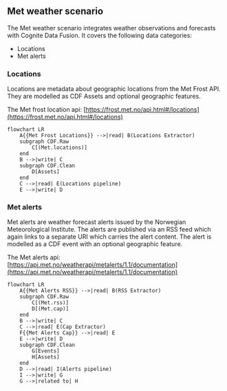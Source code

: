 ## Met weather scenario

The Met weather scenario integrates weather observations and forecasts with Cognite Data Fusion. It covers the following data categories:
- Locations
- Met alerts

### Locations

Locations are metadata about geographic locations from the Met Frost API. They are modelled as CDF Assets and optional geographic features.

The Met frost location api: [https://frost.met.no/api.html#/locations](https://frost.met.no/api.html#/locations)

```mermaid
flowchart LR
    A{{Met Frost Locations}} -->|read| B(Locations Extractor)
    subgraph CDF.Raw
        C[(Met.locations)]
    end
    B -->|write| C
    subgraph CDF.Clean
        D[Assets]
    end
    C -->|read| E(Locations pipeline)
    E -->|write| D
```


### Met alerts

Met alerts are weather forecast alerts issued by the Norwegian Meteorological Institute. The alerts are published via an RSS feed which again links to a separate URI which carries the alert content. 
The alert is modelled as a CDF event with an optional geographic feature.

The Met alerts api: [https://api.met.no/weatherapi/metalerts/1.1/documentation](https://api.met.no/weatherapi/metalerts/1.1/documentation)

```mermaid
flowchart LR
    A{{Met Alerts RSS}} -->|read| B(RSS Extractor)
    subgraph CDF.Raw
        C[(Met.rss)]
        D[(Met.cap)]
    end
    B -->|write| C
    C -->|read| E(Cap Extractor)
    F{{Met Alerts Cap}} -->|read| E
    E -->|write| D
    subgraph CDF.Clean
        G[Events]
        H[Assets]
    end
    D -->|read| I(Alerts pipeline)
    I -->|write| G
    G -->|related to| H
```

